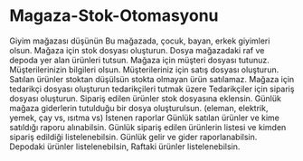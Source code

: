 # Magaza-Stok-Otomasyonu
Giyim mağazası düşünün
Bu mağazada, çocuk, bayan, erkek giyimleri olsun.
Mağaza için stok dosyası oluşturun. Dosya mağazadaki raf ve depoda yer alan  ürünleri tutsun.
Mağaza için müşteri dosyası tutunuz. Müşterilerinizin bilgileri olsun.
Müşterileriniz için satış dosyası oluşturun. Satılan ürünler stoktan düşülsün stokta olmayan ürün satılamaz.
Mağaza için tedarikçi dosyası oluşturun tedarikçileri tutmak üzere
Tedarikçiler için sipariş dosyası oluşturun. Sipariş edilen ürünler stok dosyasına eklensin. 
Günlük mağaza giderlerin tutulduğu bir dosya oluşturulsun. (eleman, elektrik, yemek, çay vs, ısıtma vs)
İstenen raporlar
Günlük satılan ürünler ve kime satıldığı raporu alınabilsin.
Günlük sipariş edilen ürünlerin listesi ve kimden sipariş edildiği listelenebilsin.
Günlük gelir ve gider raporlanabilsin.
Depodaki ürünler listelenebilsin,
Raftaki ürünler listelenebilsin.
